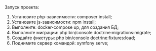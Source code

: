 Запуск проекта:

1. Установите php-зависимости: composer install;
2. Установите js-зависимости: npm install;
3. Выполните: docker-compose up, для создания БД;
4. Выполните миграции: php bin/console doctrine:migrations:migrate;
5. Создайте фикстуры: php bin/console doctrine:fixtures:load;
6. Поднимите сервер командой: symfony serve;
